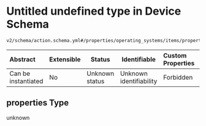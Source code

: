 # Untitled undefined type in Device Schema

```txt
v2/schema/action.schema.yml#/properties/operating_systems/items/properties/steps/items/properties/actions/items/oneOf/22/properties/core:write/properties
```




| Abstract            | Extensible | Status         | Identifiable            | Custom Properties | Additional Properties | Access Restrictions | Defined In                                                           |
| :------------------ | ---------- | -------------- | ----------------------- | :---------------- | --------------------- | ------------------- | -------------------------------------------------------------------- |
| Can be instantiated | No         | Unknown status | Unknown identifiability | Forbidden         | Allowed               | none                | [device.schema.json\*](../device.schema.json "open original schema") |

## properties Type

unknown
